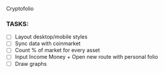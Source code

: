 Cryptofolio

  ### TASKS:

- [ ] Layout desktop/mobile styles
- [ ] Sync data with coinmarket
- [ ] Count % of market for every asset
- [ ] Input Income Money + Open new route with personal folio
- [ ] Draw graphs
